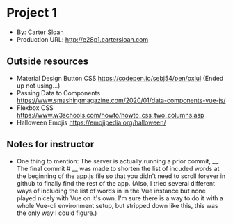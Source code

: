 # Project 1
+ By: Carter Sloan
+ Production URL: <http://e28p1.cartersloan.com>

## Outside resources
  * Material Design Button CSS <https://codepen.io/sebj54/pen/oxluI> (Ended up not using...)
  * Passing Data to Components <https://www.smashingmagazine.com/2020/01/data-components-vue-js/>
  * Flexbox CSS <https://www.w3schools.com/howto/howto_css_two_columns.asp>
  * Halloween Emojis <https://emojipedia.org/halloween/>

## Notes for instructor
* One thing to mention: The server is actually running a prior commit, __. The final commit # __ was made to shorten the list of incuded words at the beginning of the app.js file so that you didn't need to scroll forever in github to finally find the rest of the app. (Also, I tried several different ways of including the list of words in in the Vue instance but none played nicely with Vue on it's own. I'm sure there is a way to do it with a whole Vue-cli environment setup, but stripped down like this, this was the only way I could figure.)